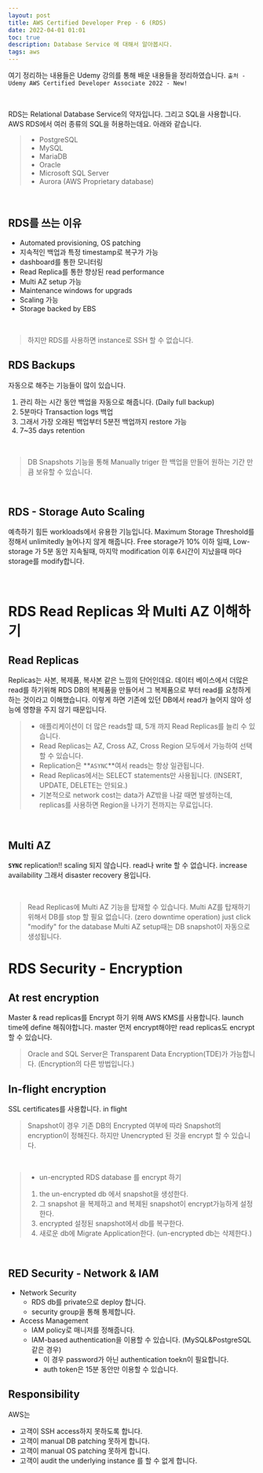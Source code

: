 ```yaml
---
layout: post
title: AWS Certified Developer Prep - 6 (RDS)
date: 2022-04-01 01:01
toc: true
description: Database Service 에 대해서 알아봅시다.
tags: aws
---
```

여기 정리하는 내용들은 Udemy 강의를 통해 배운 내용들을 정리하였습니다.
`출처 - Udemy AWS Certified Developer Associate 2022 - New!`

<br>

RDS는 Relational Database Service의 약자입니다. 그리고 SQL을 사용합니다.
AWS RDS에서 여러 종류의 SQL을 허용하는데요. 아래와 같습니다.
> - PostgreSQL
> - MySQL
> - MariaDB
> - Oracle
> - Microsoft SQL Server
> - Aurora (AWS Proprietary database)

<br>

## RDS를 쓰는 이유
- Automated provisioning, OS patching
- 지속적인 백업과 특정 timestamp로 복구가 가능
- dashboard를 통한 모니터링
- Read Replica를 통한 향상된 read performance
- Multi AZ setup 가능
- Maintenance windows for upgrads
- Scaling 가능
- Storage backed by EBS

<br>

> 하지만 RDS를 사용하면 instance로 SSH 할 수 없습니다.

## RDS Backups
자동으로 해주는 기능들이 많이 있습니다.
1. 관리 하는 시간 동안 백업을 자동으로 해줍니다. (Daily full backup)
2. 5분마다 Transaction logs 백업
3. 그래서 가장 오래된 백업부터 5분전 백업까지 restore 가능
4. 7~35 days retention

<br>

> DB Snapshots 기능을 통해 Manually triger 한 백업을 만들어 원하는 기간 만큼 보유할 수 있습니다.

<br>

## RDS - Storage Auto Scaling
예측하기 힘든 workloads에서 유용한 기능입니다.
Maximum Storage Threshold를 정해서 unlimitedly 늘어나지 않게 해줍니다.
Free storage가 10% 이하 일때, Low-storage 가 5분 동안 지속될때, 마지막 modification 이후 6시간이 지났을때 마다 storage를 modify합니다.

<br>

# RDS Read Replicas 와 Multi AZ 이해하기
## Read Replicas
Replicas는 사본, 복제품, 복사본 같은 느낌의 단어인데요.
데이터 베이스에서 더많은 read를 하기위해 RDS DB의 복제품을 만들어서 그 복제품으로 부터 read를 요청하게 하는 것이라고 이해했습니다.
이렇게 하면 기존에 있던 DB에서 read가 늘어지 않아 성능에 영향을 주지 않기 때문입니다.

> - 애플리케이션이 더 많은 reads할 떄, 5개 까지 Read Replicas를 늘리 수 있습니다.
> - Read Replicas는 AZ, Cross AZ, Cross Region 모두에서 가능하여 선택할 수 있습니다.
> - Replication은 **`ASYNC`**여서 reads는 항상 일관됩니다.
> - Read Replicas에서는 SELECT statements만 사용됩니다. (INSERT, UPDATE, DELETE는 안되요.)
> - 기본적으로 network cost는 data가 AZ밖을 나갈 때면 발생하는데,
>   replicas를 사용하면 Region을 나가기 전까지는 무료입니다.

<br>

## Multi AZ
**`SYNC`** replication!!
scaling 되지 않습니다.
read나 write 할 수 없습니다.
increase availability
그래서 disaster recovery 용입니다.

<br>

> Read Replicas에 Multi AZ 기능을 탑재할 수 있습니다.
> Multi AZ를 탑재하기 위해서 DB를 stop 할 필요 없습니다. (zero downtime operation)
> just click "modify" for the database
> Multi AZ setup때는 DB snapshot이 자동으로 생성됩니다.

# RDS Security - Encryption
## At rest encryption
Master & read replicas를 Encrypt 하기 위해 AWS KMS를 사용합니다.
launch time에 define 해줘야합니다.
master 먼저 encrypt해야만 read replicas도 encrypt할 수 있습니다.
> Oracle and SQL Server은 Transparent Data Encryption(TDE)가 가능합니다. (Encryption의 다른 방법입니다.)

## In-flight encryption
SSL certificates를 사용합니다. in flight
> Snapshot이 경우 기존 DB의 Encrypted 여부에 따라 Snapshot의 encryption이 정해진다.
> 하지만 Unencrypted 된 것을 encrypt 할 수 있습니다.

<br>

> * un-encrypted RDS database 를 encrypt 하기
> 1. the un-encrypted db 에서 snapshot을 생성한다.
> 2. 그 snapshot 을 복제하고 and 복제된 snapshot이 encrypt가능하게 설정한다.
> 3. encrypted 설정된 snapshot에서 db를 복구한다.
> 4. 새로운 db에 Migrate Application한다. (un-encrypted db는 삭제한다.)

<br>

## RED Security - Network & IAM

- Network Security
    - RDS db를 private으로 deploy 합니다.
    - security group을 통해 통제합니다.
- Access Management
    - IAM policy로 매니저를 정해줍니다.
    - IAM-based authentication을 이용할 수 있습니다. (MySQL&PostgreSQL 같은 경우)
        - 이 경우 password가 아닌 authentication toekn이 필요합니다.
        - auth token은 15분 동안만 이용할 수 있습니다. 

## Responsibility
AWS는
- 고객이 SSH access하지 못하도록 합니다.
- 고객이 manual DB patching 못하게 합니다.
- 고객이 manual OS patching 못하게 합니다.
- 고객이 audit the underlying instance 를 할 수 없게 합니다.